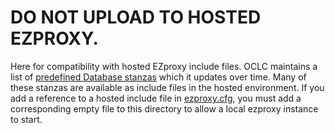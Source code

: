 # DO NOT UPLOAD TO HOSTED EZPROXY.

Here for compatibility with hosted EZproxy include files.
OCLC maintains a list of [predefined Database stanzas](https://help.oclc.org/Library_Management/EZproxy/Database_stanzas) which it updates over time.
Many of these stanzas are available as include files in the hosted environment.
If you add a reference to a hosted include file in [ezproxy.cfg](../ezproxy.cfg), you must add a corresponding empty file to this directory to allow a local ezproxy instance to start.

